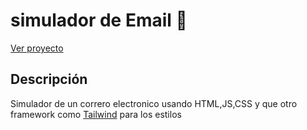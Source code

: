 # simulador de Email 📨
<a href="https://bryanuziel.github.io/simuladorEmail/">Ver proyecto</a>
## Descripción 
Simulador de un correro electronico usando HTML,JS,CSS y que otro framework como <a href="https://tailwindcss.com/">Tailwind</a> para los estilos
